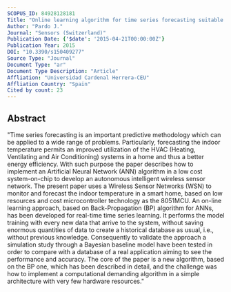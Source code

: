 ```yaml
---
SCOPUS_ID: 84928128181
Title: "Online learning algorithm for time series forecasting suitable for low cost wireless sensor networks nodes"
Author: "Pardo J."
Journal: "Sensors (Switzerland)"
Publication Date: {'$date': '2015-04-21T00:00:00Z'}
Publication Year: 2015
DOI: "10.3390/s150409277"
Source Type: "Journal"
Document Type: "ar"
Document Type Description: "Article"
Affliation: "Universidad Cardenal Herrera-CEU"
Affliation Country: "Spain"
Cited by count: 23
---
```


## Abstract
"Time series forecasting is an important predictive methodology which can be applied to a wide range of problems. Particularly, forecasting the indoor temperature permits an improved utilization of the HVAC (Heating, Ventilating and Air Conditioning) systems in a home and thus a better energy efficiency. With such purpose the paper describes how to implement an Artificial Neural Network (ANN) algorithm in a low cost system-on-chip to develop an autonomous intelligent wireless sensor network. The present paper uses a Wireless Sensor Networks (WSN) to monitor and forecast the indoor temperature in a smart home, based on low resources and cost microcontroller technology as the 8051MCU. An on-line learning approach, based on Back-Propagation (BP) algorithm for ANNs, has been developed for real-time time series learning. It performs the model training with every new data that arrive to the system, without saving enormous quantities of data to create a historical database as usual, i.e., without previous knowledge. Consequently to validate the approach a simulation study through a Bayesian baseline model have been tested in order to compare with a database of a real application aiming to see the performance and accuracy. The core of the paper is a new algorithm, based on the BP one, which has been described in detail, and the challenge was how to implement a computational demanding algorithm in a simple architecture with very few hardware resources."
